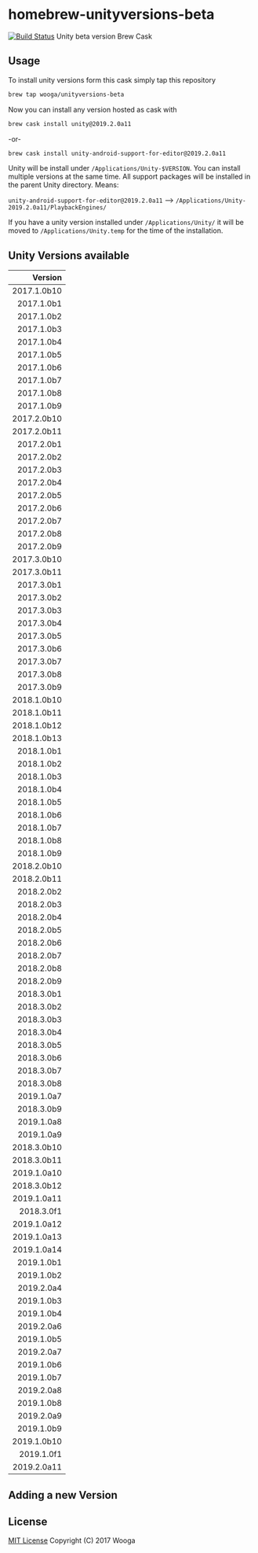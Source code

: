homebrew-unityversions-beta
===========================

[![Build Status](https://travis-ci.org/wooga/homebrew-unityversions-beta.svg?branch=master)](https://travis-ci.org/wooga/homebrew-unityversions-beta)
Unity beta version Brew Cask 

Usage
-----

To install unity versions form this cask simply tap this repository

```bash
brew tap wooga/unityversions-beta
```

Now you can install any version hosted as cask with

```bash
brew cask install unity@2019.2.0a11
```

-or-

```bash
brew cask install unity-android-support-for-editor@2019.2.0a11
```

Unity will be install under `/Applications/Unity-$VERSION`. You can install multiple versions at the same time. All support packages will be installed in the parent Unity directory. Means:

`unity-android-support-for-editor@2019.2.0a11` --> `/Applications/Unity-2019.2.0a11/PlaybackEngines/`

If you have a unity version installed under `/Applications/Unity/` it will be moved to
`/Applications/Unity.temp` for the time of the installation.

Unity Versions available
------------------------

| Version    |
| ---------: |
| 2017.1.0b10 |
| 2017.1.0b1 |
| 2017.1.0b2 |
| 2017.1.0b3 |
| 2017.1.0b4 |
| 2017.1.0b5 |
| 2017.1.0b6 |
| 2017.1.0b7 |
| 2017.1.0b8 |
| 2017.1.0b9 |
| 2017.2.0b10 |
| 2017.2.0b11 |
| 2017.2.0b1 |
| 2017.2.0b2 |
| 2017.2.0b3 |
| 2017.2.0b4 |
| 2017.2.0b5 |
| 2017.2.0b6 |
| 2017.2.0b7 |
| 2017.2.0b8 |
| 2017.2.0b9 |
| 2017.3.0b10 |
| 2017.3.0b11 |
| 2017.3.0b1 |
| 2017.3.0b2 |
| 2017.3.0b3 |
| 2017.3.0b4 |
| 2017.3.0b5 |
| 2017.3.0b6 |
| 2017.3.0b7 |
| 2017.3.0b8 |
| 2017.3.0b9 |
| 2018.1.0b10 |
| 2018.1.0b11 |
| 2018.1.0b12 |
| 2018.1.0b13 |
| 2018.1.0b1 |
| 2018.1.0b2 |
| 2018.1.0b3 |
| 2018.1.0b4 |
| 2018.1.0b5 |
| 2018.1.0b6 |
| 2018.1.0b7 |
| 2018.1.0b8 |
| 2018.1.0b9 |
| 2018.2.0b10 |
| 2018.2.0b11 |
| 2018.2.0b2 |
| 2018.2.0b3 |
| 2018.2.0b4 |
| 2018.2.0b5 |
| 2018.2.0b6 |
| 2018.2.0b7 |
| 2018.2.0b8 |
| 2018.2.0b9 |
| 2018.3.0b1 |
| 2018.3.0b2 |
| 2018.3.0b3 |
| 2018.3.0b4 |
| 2018.3.0b5 |
| 2018.3.0b6 |
| 2018.3.0b7 |
| 2018.3.0b8 |
| 2019.1.0a7 |
| 2018.3.0b9 |
| 2019.1.0a8 |
| 2019.1.0a9 |
| 2018.3.0b10 |
| 2018.3.0b11 |
| 2019.1.0a10 |
| 2018.3.0b12 |
| 2019.1.0a11 |
| 2018.3.0f1 |
| 2019.1.0a12 |
| 2019.1.0a13 |
| 2019.1.0a14 |
| 2019.1.0b1 |
| 2019.1.0b2 |
| 2019.2.0a4 |
| 2019.1.0b3 |
| 2019.1.0b4 |
| 2019.2.0a6 |
| 2019.1.0b5 |
| 2019.2.0a7 |
| 2019.1.0b6 |
| 2019.1.0b7 |
| 2019.2.0a8 |
| 2019.1.0b8 |
| 2019.2.0a9 |
| 2019.1.0b9 |
| 2019.1.0b10 |
| 2019.1.0f1 |
| 2019.2.0a11 |


Adding a new Version
--------------------


License
-------
[MIT License](LICENSE) Copyright (C) 2017 Wooga